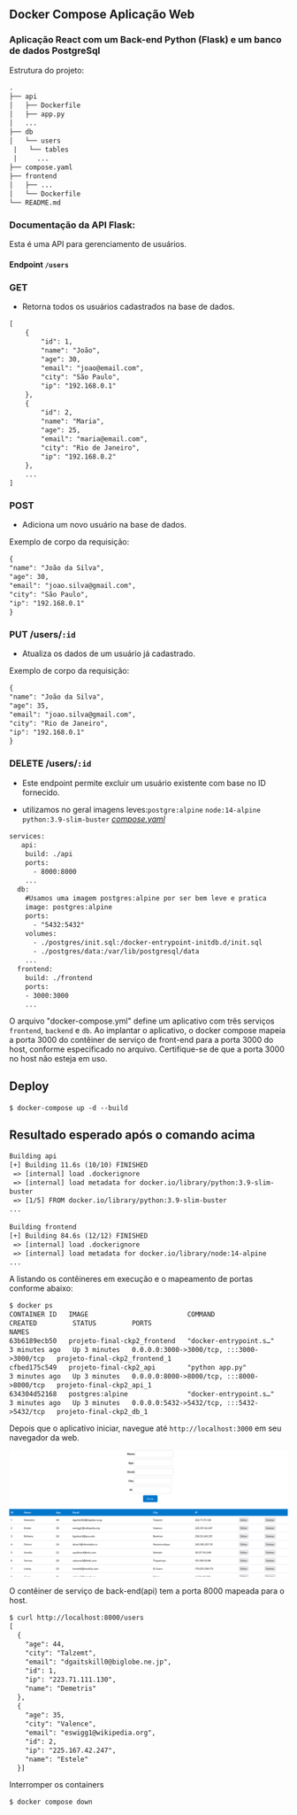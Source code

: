 ## Docker Compose Aplicação Web

### Aplicação React com um Back-end Python (Flask) e um banco de dados PostgreSql

Estrutura do projeto:
```
.
├── api
│   ├── Dockerfile
│   ├── app.py
│   ...
├── db
│   └── users
 |   └── tables
 |     ...
├── compose.yaml
├── frontend
│   ├── ...
│   └── Dockerfile
└── README.md
```

### Documentação da API Flask:

Esta é uma API para gerenciamento de usuários.

#### Endpoint `/users`

### GET
- Retorna todos os usuários cadastrados na base de dados.
```
[
    {
        "id": 1,
        "name": "João",
        "age": 30,
        "email": "joao@email.com",
        "city": "São Paulo",
        "ip": "192.168.0.1"
    },
    {
        "id": 2,
        "name": "Maria",
        "age": 25,
        "email": "maria@email.com",
        "city": "Rio de Janeiro",
        "ip": "192.168.0.2"
    },
    ...
]
```

### POST
 - Adiciona um novo usuário na base de dados.

Exemplo de corpo da requisição:
```
{
"name": "João da Silva",
"age": 30,
"email": "joao.silva@gmail.com",
"city": "São Paulo",
"ip": "192.168.0.1"
}
```


### PUT /users/`:id`
 - Atualiza os dados de um usuário já cadastrado.

 Exemplo de corpo da requisição:
```
{
"name": "João da Silva",
"age": 35,
"email": "joao.silva@gmail.com",
"city": "Rio de Janeiro",
"ip": "192.168.0.1"
}
```

### DELETE /users/`:id`

- Este endpoint permite excluir um usuário existente com base no ID fornecido.


- utilizamos no geral imagens leves:`postgre:alpine` `node:14-alpine`  `python:3.9-slim-buster`
[_compose.yaml_](compose.yaml)
```
services:
   api:
    build: ./api
    ports:
      - 8000:8000
    ...
  db:
    #Usamos uma imagem postgres:alpine por ser bem leve e pratica
    image: postgres:alpine
    ports:
      - "5432:5432"
    volumes:
      - ./postgres/init.sql:/docker-entrypoint-initdb.d/init.sql
      - ./postgres/data:/var/lib/postgresql/data
    ...
  frontend:
    build: ./frontend
    ports:
    - 3000:3000
    ...
```
O arquivo "docker-compose.yml" define um aplicativo com três serviços `frontend`, `backend` e `db`.
Ao implantar o aplicativo, o docker compose mapeia a porta 3000 do contêiner de serviço de front-end para a porta 3000 do host, conforme especificado no arquivo.
Certifique-se de que a porta 3000 no host não esteja em uso.


## Deploy

```
$ docker-compose up -d --build

```

## Resultado esperado após o comando acima
```
Building api
[+] Building 11.6s (10/10) FINISHED
 => [internal] load .dockerignore
 => [internal] load metadata for docker.io/library/python:3.9-slim-buster
 => [1/5] FROM docker.io/library/python:3.9-slim-buster
...

Building frontend
[+] Building 84.6s (12/12) FINISHED
 => [internal] load .dockerignore
 => [internal] load metadata for docker.io/library/node:14-alpine
...
```

A listando os contêineres em execução e o mapeamento de portas conforme abaixo:
```
$ docker ps
CONTAINER ID   IMAGE                         COMMAND                  CREATED         STATUS         PORTS                                       NAMES
63b6189ecb50   projeto-final-ckp2_frontend   "docker-entrypoint.s…"   3 minutes ago   Up 3 minutes   0.0.0.0:3000->3000/tcp, :::3000->3000/tcp   projeto-final-ckp2_frontend_1
cfbed175c549   projeto-final-ckp2_api        "python app.py"          3 minutes ago   Up 3 minutes   0.0.0.0:8000->8000/tcp, :::8000->8000/tcp   projeto-final-ckp2_api_1
634304d52168   postgres:alpine               "docker-entrypoint.s…"   3 minutes ago   Up 3 minutes   0.0.0.0:5432->5432/tcp, :::5432->5432/tcp   projeto-final-ckp2_db_1

```

Depois que o aplicativo iniciar, navegue até `http://localhost:3000` em seu navegador da web.

![Aplicação](./img.png)


O contêiner de serviço de back-end(api) tem a porta 8000 mapeada para o host.
```
$ curl http://localhost:8000/users
[
  {
    "age": 44,
    "city": "Talzemt",
    "email": "dgaitskill0@biglobe.ne.jp",
    "id": 1,
    "ip": "223.71.111.130",
    "name": "Demetris"
  },
  {
    "age": 35,
    "city": "Valence",
    "email": "eswigg1@wikipedia.org",
    "id": 2,
    "ip": "225.167.42.247",
    "name": "Estele"
  }]

```

Interromper os containers
```
$ docker compose down

```
